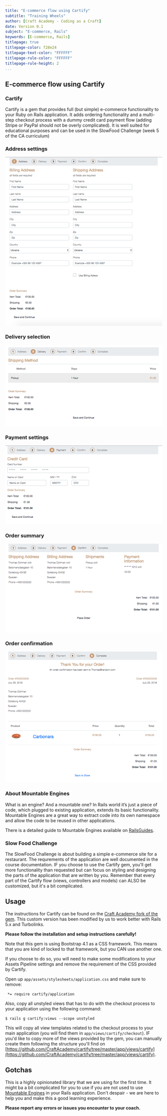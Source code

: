 ```yaml
---
title: "E-commerce flow using Cartify"
subtitle: "Training Wheels"
author: [Craft Academy - Coding as a Craft]
date: Version 0.1
subject: "E-commerce, Rails"
keywords: [E-commerce, Rails]
titlepage: true
titlepage-color: f28e24
titlepage-text-color: "FFFFFF"
titlepage-rule-color: "FFFFFF"
titlepage-rule-height: 2
...
```


## E-commerce flow using Cartify

### Cartify
Cartify is a gem that provides full (but simple) e-commerce functionality to your Ruby on Rails application. It adds ordering functionality and a multi-step checkout process with a dummy credit card payment flow (adding Stripe or PayPal should not be overly complicated). It is well suited for educational purposes and can be used in the SlowFood Challenge (week 5 of the CA curriculum) 

### Address settings
![Screen 1 - Address settings](./images/cartify_01_addresses.png)

### Delivery selection

![Screen 2 - Delivery selection](./images/cartify_02_delivery.png)

### Payment settings

![Screen 3 - Payment settings](./images/cartify_03_payment.png)

### Order summary

![Screen 4 - Order summary](./images/cartify_04_summary.png)

### Order confirmation

![Screen 5 - Order confirmation](./images/cartify_05_confirmation.png)

### About Mountable Engines
What is an engine? And a mountable one? In Rails world it’s just a piece of code, which plugged to existing application, extends its basic functionality. Mountable Engines are a great way to extract code into its own namespace and allow the code to be reused in other applications.

There is a detailed guide to Mountable Engines available on [RailsGuides](http://guides.rubyonrails.org/engines.html).


### Slow Food Challenge
The SlowFood Challenge is about building a simple e-commerce site for a restaurant. The requrements of the application are well documented in the course documentation. IF you choose to use the Cartify gem, you'll get more functionality than requested but can focus on styling and designing the parts of the application that are written by you. Remember that every part of the Cartify flow (views, controllers and models) can ALSO be customized, but it's a bit complicated.

## Usage
The instructions for Cartify can be found on the [Craft Academy fork of the gem](https://github.com/CraftAcademy/cartify). This custom version has been modified by us to work better with Rails 5.x and Turbolinks. 

**Please follow the installation and setup instructions carefully!**

Note that this gem is using Bootstrap 4.1 as a CSS framework. This means that you are kind of locked to that framework, but you CAN use another one. 

If you choose to do so, you will need to make some modifications to your Assets Pipeline settings and remove the requirement of the CSS provided by Cartify. 

Open up `app/assets/stylesheets/application.css` and make sure to remove:

```
 *= require cartify/application
```

Also, copy all unstyled views that has to do with the checkout process to your application using the following command:

```
$ rails g cartify:views --scope unstyled
```

This will copy all view templates related to the checkout process to your main application (you will find them in `app/views/cartify/checkout`). IF you'd like to copy more of the views provided by the gem, you can manually create them following the structure you'll find on [https://github.com/CraftAcademy/cartify/tree/master/app/views/cartify](https://github.com/CraftAcademy/cartify/tree/master/app/views/cartify).

## Gotchas
This is a highly opinionated library that we are using for the first time. It might ba a bit complicated for you to use if you are not used to use [Mountable Engines](http://guides.rubyonrails.org/engines.html) in your Rails application. Don't despair - we are here to help you and make this a good learning experience. 

**Please report any errors or issues you encounter to your coach.** 



